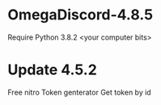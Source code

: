 # OmegaDiscord-4.8.5
Require Python 3.8.2 &lt;your computer bits>

# Update 4.5.2
Free nitro
Token genterator
Get token by id
